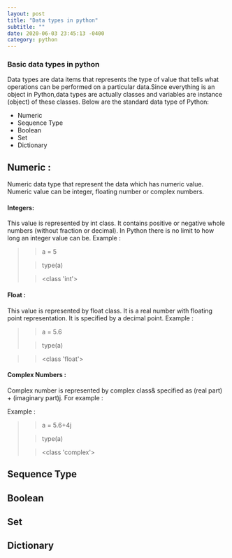```yaml
---
layout: post
title: "Data types in python"
subtitle: ""
date: 2020-06-03 23:45:13 -0400
category: python
---
```

### Basic data types in python


Data types are data items that represents the type of value that tells what operations 
can be performed on a particular data.Since everything is an object in Python,data types
are actually classes and variables are instance (object) of these classes. Below are the
 standard data type of Python:
* Numeric
* Sequence Type
* Boolean
* Set
* Dictionary

## Numeric :

Numeric data type that represent the data which has numeric value. Numeric value can be 
integer, floating number or complex numbers. 

#### Integers: 

This value is represented by int class. It contains positive or negative 
whole numbers (without fraction or decimal). In Python there is no limit to how long 
an integer value can be. Example : 

>> a = 5
>
>> type(a)
> 
>
>><class 'int'>


#### Float :

 This value is represented by float class. It is a real number with floating 
 point representation. It is specified by a decimal point. Example :

>> a = 5.6
>
>> type(a)

>> <class 'float'>

#### Complex Numbers :

 Complex number is represented by complex class& specified as (real part) + 
 (imaginary part)j. For example : 
 
Example : 

>> a = 5.6+4j
>
>> type(a)
>
>><class 'complex'>
 
## Sequence Type

## Boolean
## Set
## Dictionary





